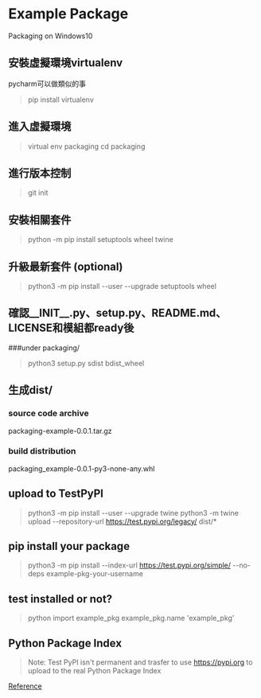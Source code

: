 # Example Package
Packaging on Windows10

## 安裝虛擬環境virtualenv
pycharm可以做類似的事
>pip install virtualenv

## 進入虛擬環境
>virtual env packaging
>cd packaging

## 進行版本控制
>git init

## 安裝相關套件
>python -m pip install setuptools wheel twine
## 升級最新套件 (optional)
>python3 -m pip install --user --upgrade setuptools wheel

## 確認__INIT__.py、setup.py、README.md、LICENSE和模組都ready後
###under packaging/
>python3 setup.py sdist bdist_wheel

## 生成dist/
### source code archive
packaging-example-0.0.1.tar.gz 
### build distribution
packaging_example-0.0.1-py3-none-any.whl 

## upload to TestPyPI
>python3 -m pip install --user --upgrade twine
>python3 -m twine upload --repository-url https://test.pypi.org/legacy/ dist/*
## pip install your package
>python3 -m pip install --index-url https://test.pypi.org/simple/ --no-deps example-pkg-your-username
## test installed or not?
>python
>import example_pkg
>example_pkg.name
'example_pkg'
## Python Package Index
>Note: Test PyPI isn't permanent and trasfer to use https://pypi.org to upload to the real Python Package Index

[Reference](https://packaging.python.org/tutorials/packaging-projects/)
